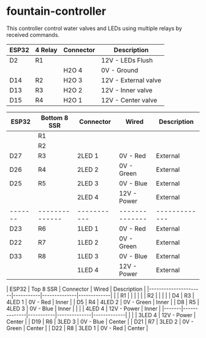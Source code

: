 # fountain-controller
This controller control water valves and LEDs using multiple relays by received commands. 

| ESP32 | 4 Relay | Connector |    Description       |
|-------|---------|-----------|----------------------|
|  D2   |    R1   |           | 12V - LEDs Flush     |
|       |         |   H2O 4   |  0V - Ground         |
|  D14  |    R2   |   H2O 3   | 12V - External valve |
|  D13  |    R3   |   H2O 2   | 12V - Inner valve    |
|  D15  |    R4   |   H2O 1   | 12V - Center valve   |


| ESP32 | Bottom 8 SSR | Connector |    Wired     | Description |
|-------|--------------|-----------|--------------|-------------|
|       |      R1      |           |              |             |
|       |      R2      |           |              |             |
|  D27  |      R3      |   2LED 1  |  0V - Red    |  External   |
|  D26  |      R4      |   2LED 2  |  0V - Green  |  External   |
|  D25  |      R5      |   2LED 3  |  0V - Blue   |  External   |
|       |              |   2LED 4  | 12V - Power  |  External   |
|-------|--------------|-----------|--------------|-------------|
|  D23  |      R6      |   1LED 1  |  0V - Red    |  External   |
|  D22  |      R7      |   1LED 2  |  0V - Green  |  External   |
|  D33  |      R8      |   1LED 3  |  0V - Blue   |  External   |
|       |              |   1LED 4  | 12V - Power  |  External   |


| ESP32 |  Top 8 SSR   | Connector |    Wired     | Description |
|----------------------|-----------|--------------|-------------|
|       |      R1      |           |              |             |
|       |      R2      |           |              |             |
|  D4   |      R3      |   4LED 1  |  0V - Red    |  Inner      |
|  D5   |      R4      |   4LED 2  |  0V - Green  |  Inner      |
|  D8   |      R5      |   4LED 3  |  0V - Blue   |  Inner      |
|       |              |   4LED 4  | 12V - Power  |  Inner      |
|-------|--------------|-----------|--------------|-------------|
|       |              |   3LED 4  | 12V - Power  |  Center     |
|  D19  |      R6      |   3LED 3  |  0V - Blue   |  Center     |
|  D21  |      R7      |   3LED 2  |  0V - Green  |  Center     |
|  D22  |      R8      |   3LED 1  |  0V - Red    |  Center     |

